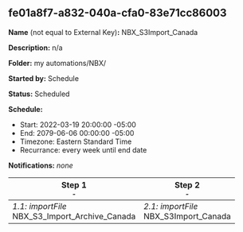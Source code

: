 ## fe01a8f7-a832-040a-cfa0-83e71cc86003

**Name** (not equal to External Key)**:** NBX_S3Import_Canada

**Description:** n/a

**Folder:** my automations/NBX/

**Started by:** Schedule

**Status:** Scheduled

**Schedule:**

* Start: 2022-03-19 20:00:00 -05:00
* End: 2079-06-06 00:00:00 -05:00
* Timezone: Eastern Standard Time
* Recurrance: every week until end date

**Notifications:** _none_


| Step 1<br>_<small>-</small>_ | Step 2<br>_<small>-</small>_ |
| --- | --- |
| _1.1: importFile_<br>NBX_S3_Import_Archive_Canada | _2.1: importFile_<br>NBX_S3Import_Canada |
